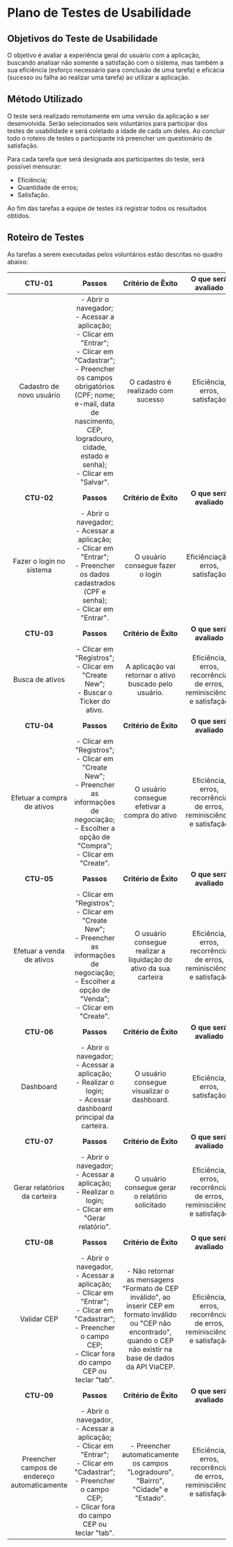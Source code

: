 # Plano de Testes de Usabilidade

## Objetivos do Teste de Usabilidade

O objetivo é avaliar a experiência geral do usuário com a aplicação, buscando analisar não somente a satisfação com o sistema, mas também a sua eficiência (esforço necessário para conclusão de uma tarefa) e eficácia (sucesso ou falha ao realizar uma tarefa) ao utilizar a aplicação.


## Método Utilizado
O teste será realizado remotamente em uma versão da aplicação a ser desenvolvida. Serão selecionados seis voluntários para participar dos testes de usabilidade e será coletado a idade de cada um deles. Ao concluir todo o roteiro de testes o participante irá preencher um questionário de satisfação.

Para cada tarefa que será designada aos participantes do teste, será possível mensurar: 

* Eficiência;
* Quantidade de erros;
* Satisfação.


Ao fim das tarefas a equipe de testes irá registrar todos os resultados obtidos.

## Roteiro de Testes

As tarefas a serem executadas pelos voluntários estão descritas no quadro abaixo:

| **CTU-01** | **Passos** | **Critério de Êxito** | **O que será avaliado** |
| :---: | :---: | :---: | :---: |
|Cadastro de novo usuário | - Abrir o navegador; <br> - Acessar a aplicação; <br> - Clicar em "Entrar"; <br> - Clicar em "Cadastrar";  <br> - Preencher os campos obrigatórios (CPF; nome; e-mail, data de nascimento, CEP, logradouro, cidade, estado e senha); <br> - Clicar em "Salvar". | O cadastro é realizado com sucesso | Eficiência, erros, satisfação |
| **CTU-02** | **Passos** | **Critério de Êxito** | **O que será avaliado** |
|Fazer o login no sistema | - Abrir o navegador; <br> - Acessar a aplicação; <br> - Clicar em "Entrar";  <br> - Preencher os dados cadastrados (CPF e senha); <br> - Clicar em "Entrar". | O usuário consegue fazer o login | Eficiênciação, erros, satisfação |
| **CTU-03** | **Passos** | **Critério de Êxito** | **O que será avaliado** |
|Busca de ativos| - Clicar em "Registros"; <br> - Clicar em "Create New"; <br> - Buscar o Ticker do ativo. | A aplicação vai retornar o ativo buscado pelo usuário. | Eficiência, erros, recorrência de erros, reminisciência e satisfação|
| **CTU-04** | **Passos** | **Critério de Êxito** | **O que será avaliado** |
| Efetuar a compra de ativos | - Clicar em "Registros"; <br> - Clicar em "Create New"; <br> - Preencher as informações de negociação; <br> - Escolher a opção de "Compra"; <br> - Clicar em "Create". | O usuário consegue efetivar a compra do ativo | Eficiência, erros, recorrência de erros, reminisciência e satisfação |
| **CTU-05** | **Passos** | **Critério de Êxito** | **O que será avaliado** |
| Efetuar a venda de ativos | - Clicar em "Registros"; <br> - Clicar em "Create New"; <br> - Preencher as informações de negociação; <br> - Escolher a opção de "Venda"; <br> - Clicar em "Create". | O usuário consegue realizar a liquidação do ativo da sua carteira | Eficiência, erros, recorrência de erros, reminisciência e satisfação |
| **CTU-06** | **Passos** | **Critério de Êxito** | **O que será avaliado** |
| Dashboard | - Abrir o navegador; <br> - Acessar a aplicação; <br> - Realizar o login;  <br> - Acessar dashboard principal da carteira. | O usuário consegue visualizar o dashboard. | Eficiência, erros, satisfação |
| **CTU-07** | **Passos** | **Critério de Êxito** | **O que será avaliado** |
| Gerar relatórios da carteira | - Abrir o navegador; <br> - Acessar a aplicação; <br> - Realizar o login;  <br> - Clicar em "Gerar relatório". | O usuário consegue gerar o relatório solicitado | Eficiência, erros, recorrência de erros, reminisciência e satisfação |
| **CTU-08** | **Passos** | **Critério de Êxito** | **O que será avaliado** |
| Validar CEP | - Abrir o navegador, <br> - Acessar a aplicação; <br> - Clicar em "Entrar"; <br> - Clicar em "Cadastrar";  <br> - Preencher o campo CEP; <br> - Clicar fora do campo CEP ou teclar "tab". | - Não retornar as mensagens "Formato de CEP inválido", ao inserir CEP em formato inválido ou "CEP não encontrado", quando o CEP não existir na base de dados da API ViaCEP. | Eficiência, erros, recorrência de erros, reminisciência e satisfação |
| **CTU-09** | **Passos** | **Critério de Êxito** | **O que será avaliado** |
| Preencher campos de endereço automaticamente | - Abrir o navegador, <br> - Acessar a aplicação; <br> - Clicar em "Entrar"; <br> - Clicar em "Cadastrar";  <br> - Preencher o campo CEP; <br> - Clicar fora do campo CEP ou teclar "tab". | - Preencher automaticamente os campos "Logradouro", "Bairro", "Cidade" e "Estado". | Eficiência, erros, recorrência de erros, reminisciência e satisfação |
